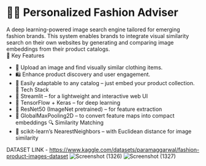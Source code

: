 # 👗✨ Personalized Fashion Adviser
A deep learning-powered image search engine tailored for emerging fashion brands. This system enables brands to integrate visual similarity search on their own websites by generating and comparing image embeddings from their product catalogs.  
🚀 Key Features  
- 📸 Upload an image and find visually similar clothing items.
- 🛍️ Enhance product discovery and user engagement.
- 🔄 Easily adaptable to any catalog – just embed your product collection.  
🧰 Tech Stack  
- 🎨 Streamlit – for a lightweight and interactive web UI     
- 🤖 TensorFlow + Keras – for deep learning
- 🧱 ResNet50 (ImageNet pretrained) – for feature extraction
- 📏 GlobalMaxPooling2D – to convert feature maps into compact embeddings
🔍 Similarity Matching    
- 🧮 scikit-learn’s NearestNeighbors – with Euclidean distance for image similarity

DATASET LINK - https://www.kaggle.com/datasets/paramaggarwal/fashion-product-images-dataset
![Screenshot (1326)](https://github.com/Kushmathur1206/Fashion-Recommendation-System/assets/99969817/b7216fc2-b23e-4c4a-9aa0-0d4d7938200e)
![Screenshot (1327)](https://github.com/Kushmathur1206/Fashion-Recommendation-System/assets/99969817/322458e1-12db-4730-87fe-64b099885168)
